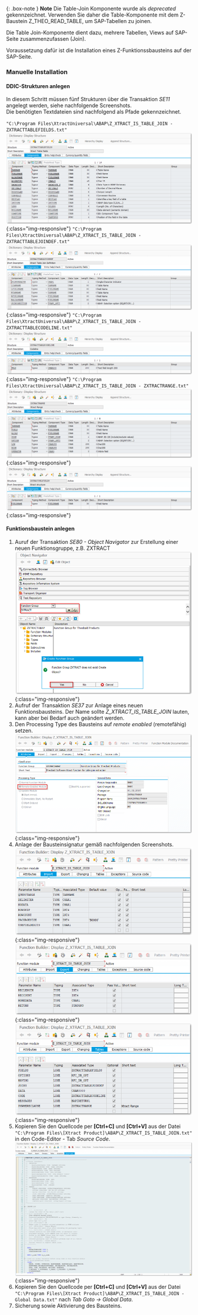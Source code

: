 {: .box-note }
**Note** Die Table-Join Komponente wurde als *deprecated* gekennzeichnet. Verwenden Sie daher die Table-Komponente mit dem Z-Baustein Z_THEO_READ_TABLE, um SAP-Tabellen zu joinen.

Die Table Join-Komponente dient dazu, mehrere Tabellen, Views auf SAP-Seite zusammenzufassen (Join).  

Voraussetzung dafür ist die Installation eines Z-Funktionssbausteins auf der SAP-Seite.

### Manuelle Installation

#### DDIC-Strukturen anlegen

In diesem Schritt müssen fünf Strukturen über die Transaktion *SE11* angelegt werden, siehe nachfolgende Screenshots. <br>
Die benötigten Textdateien sind nachfolgend als Pfade gekennzeichnet.

`"C:\Program Files\XtractUniversal\ABAP\Z_XTRACT_IS_TABLE_JOIN - ZXTRACTTABLEFIELDS.txt"`
![Z_XTRACT_TABLE_JOIN_01](/img/content/table_join_structure1.png){:class="img-responsive"}
`"C:\Program Files\XtractUniversal\ABAP\Z_XTRACT_IS_TABLE_JOIN - ZXTRACTTABLEJOINDEF.txt"`
![Z_XTRACT_TABLE_JOIN_02](/img/content/table_join_structure2.png){:class="img-responsive"}
`"C:\Program Files\XtractUniversal\ABAP\Z_XTRACT_IS_TABLE_JOIN - ZXTRACTTABLECODELINE.txt"`
![Z_XTRACT_TABLE_JOIN_03](/img/content/table_join_structure3.png){:class="img-responsive"}
`"C:\Program Files\XtractUniversal\ABAP\Z_XTRACT_IS_TABLE_JOIN - ZXTRACTRANGE.txt"`
![Z_XTRACT_TABLE_JOIN_04](/img/content/table_join_structure4.png){:class="img-responsive"}
![Z_XTRACT_TABLE_JOIN_05](/img/content/table_join_structure5.png){:class="img-responsive"}

#### Funktionsbaustein anlegen

1. Auruf der Transaktion *SE80 - Object Navigator* zur Erstellung einer neuen Funktionsgruppe, z.B. ZXTRACT
![Create_new_function_group](/img/content/create_function_group.png){:class="img-responsive"}
2. Aufruf der Transaktion *SE37* zur Anlage eines neuen Funktionsbausteins. Der Name sollte *Z_XTRACT_IS_TABLE_JOIN* lauten, kann aber bei Bedarf auch geändert werden. 
3. Den Processing Type des Bausteins auf *remote enabled* (remotefähig) setzen. 
![Table-Join_function_attributes](/img/content/table-join_attributes.png){:class="img-responsive"}
4. Anlage der Bausteinsignatur gemäß nachfolgenden Screenshots.
![Table-Join_function_import](/img/content/table-join_import.png){:class="img-responsive"}
![Table-Join_function_export](/img/content/table-join_export.png){:class="img-responsive"}
![Table-Join_function_tables](/img/content/table-join_tables.png){:class="img-responsive"}
5. Kopieren Sie den Quellcode per **[Ctrl+C]** und **[Ctrl+V]** aus der Datei `"C:\Program Files\[Xtract Product]\ABAP\Z_XTRACT_IS_TABLE_JOIN.txt"` in den Code-Editor - Tab *Source Code*.
![Table-Join_function_source](/img/content/table-join_source.png){:class="img-responsive"}
6. Kopieren Sie den Quellcode per **[Ctrl+C]** und **[Ctrl+V]** aus der Datei `"C:\Program Files\[Xtract Product]\ABAP\Z_XTRACT_IS_TABLE_JOIN - Global Data.txt"` nach *Tab Goto -> Global Data*.
7. Sicherung sowie Aktivierung des Bausteins.


